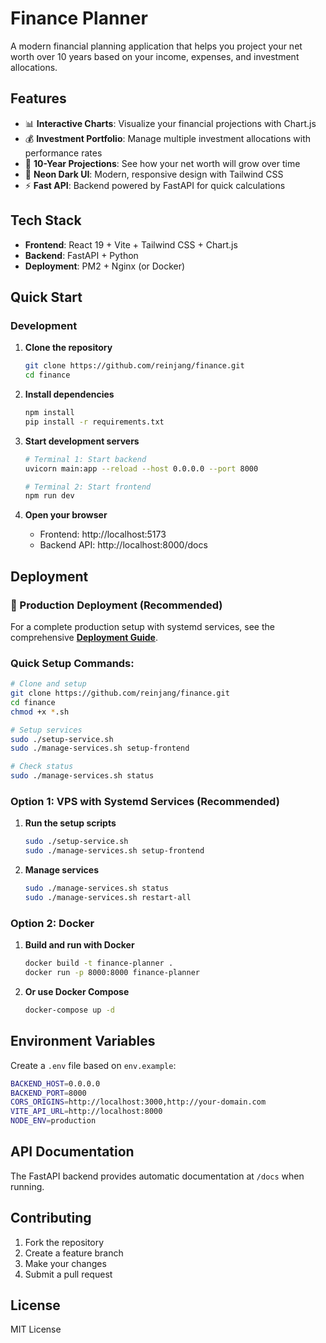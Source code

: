 # Finance Planner

A modern financial planning application that helps you project your net worth over 10 years based on your income, expenses, and investment allocations.

## Features

- 📊 **Interactive Charts**: Visualize your financial projections with Chart.js
- 💰 **Investment Portfolio**: Manage multiple investment allocations with performance rates
- 🎯 **10-Year Projections**: See how your net worth will grow over time
- 🌙 **Neon Dark UI**: Modern, responsive design with Tailwind CSS
- ⚡ **Fast API**: Backend powered by FastAPI for quick calculations

## Tech Stack

- **Frontend**: React 19 + Vite + Tailwind CSS + Chart.js
- **Backend**: FastAPI + Python
- **Deployment**: PM2 + Nginx (or Docker)

## Quick Start

### Development

1. **Clone the repository**
   ```bash
   git clone https://github.com/reinjang/finance.git
   cd finance
   ```

2. **Install dependencies**
   ```bash
   npm install
   pip install -r requirements.txt
   ```

3. **Start development servers**
   ```bash
   # Terminal 1: Start backend
   uvicorn main:app --reload --host 0.0.0.0 --port 8000
   
   # Terminal 2: Start frontend
   npm run dev
   ```

4. **Open your browser**
   - Frontend: http://localhost:5173
   - Backend API: http://localhost:8000/docs

## Deployment

### 🚀 Production Deployment (Recommended)

For a complete production setup with systemd services, see the comprehensive **[Deployment Guide](README-DEPLOYMENT.md)**.

### Quick Setup Commands:
```bash
# Clone and setup
git clone https://github.com/reinjang/finance.git
cd finance
chmod +x *.sh

# Setup services
sudo ./setup-service.sh
sudo ./manage-services.sh setup-frontend

# Check status
sudo ./manage-services.sh status
```

### Option 1: VPS with Systemd Services (Recommended)

1. **Run the setup scripts**
   ```bash
   sudo ./setup-service.sh
   sudo ./manage-services.sh setup-frontend
   ```

2. **Manage services**
   ```bash
   sudo ./manage-services.sh status
   sudo ./manage-services.sh restart-all
   ```

### Option 2: Docker

1. **Build and run with Docker**
   ```bash
   docker build -t finance-planner .
   docker run -p 8000:8000 finance-planner
   ```

2. **Or use Docker Compose**
   ```bash
   docker-compose up -d
   ```

## Environment Variables

Create a `.env` file based on `env.example`:

```bash
BACKEND_HOST=0.0.0.0
BACKEND_PORT=8000
CORS_ORIGINS=http://localhost:3000,http://your-domain.com
VITE_API_URL=http://localhost:8000
NODE_ENV=production
```

## API Documentation

The FastAPI backend provides automatic documentation at `/docs` when running.

## Contributing

1. Fork the repository
2. Create a feature branch
3. Make your changes
4. Submit a pull request

## License

MIT License
